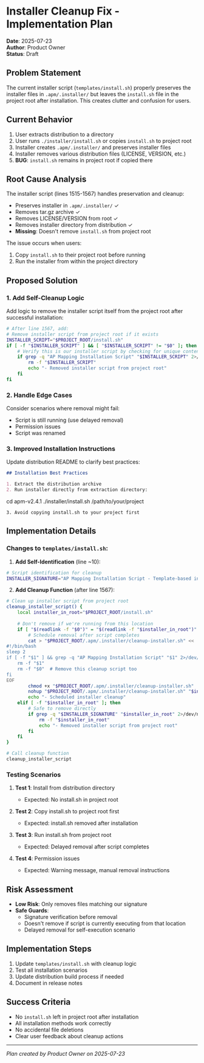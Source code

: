 # Installer Cleanup Fix - Implementation Plan

**Date**: 2025-07-23  
**Author**: Product Owner  
**Status**: Draft

## Problem Statement

The current installer script (`templates/install.sh`) properly preserves the installer files in `.apm/.installer/` but leaves the `install.sh` file in the project root after installation. This creates clutter and confusion for users.

## Current Behavior

1. User extracts distribution to a directory
2. User runs `./installer/install.sh` or copies `install.sh` to project root
3. Installer creates `.apm/.installer/` and preserves installer files
4. Installer removes various distribution files (LICENSE, VERSION, etc.)
5. **BUG**: `install.sh` remains in project root if copied there

## Root Cause Analysis

The installer script (lines 1515-1567) handles preservation and cleanup:
- Preserves installer in `.apm/.installer/` ✓
- Removes tar.gz archive ✓
- Removes LICENSE/VERSION from root ✓
- Removes installer directory from distribution ✓
- **Missing**: Doesn't remove `install.sh` from project root

The issue occurs when users:
1. Copy `install.sh` to their project root before running
2. Run the installer from within the project directory

## Proposed Solution

### 1. Add Self-Cleanup Logic

Add logic to remove the installer script itself from the project root after successful installation:

```bash
# After line 1567, add:
# Remove installer script from project root if it exists
INSTALLER_SCRIPT="$PROJECT_ROOT/install.sh"
if [ -f "$INSTALLER_SCRIPT" ] && [ "$INSTALLER_SCRIPT" != "$0" ]; then
    # Verify this is our installer script by checking for unique content
    if grep -q "AP Mapping Installation Script" "$INSTALLER_SCRIPT" 2>/dev/null; then
        rm -f "$INSTALLER_SCRIPT"
        echo "- Removed installer script from project root"
    fi
fi
```

### 2. Handle Edge Cases

Consider scenarios where removal might fail:
- Script is still running (use delayed removal)
- Permission issues
- Script was renamed

### 3. Improved Installation Instructions

Update distribution README to clarify best practices:
```markdown
## Installation Best Practices

1. Extract the distribution archive
2. Run installer directly from extraction directory:
   ```
   cd apm-v2.4.1
   ./installer/install.sh /path/to/your/project
   ```
3. Avoid copying install.sh to your project first
```

## Implementation Details

### Changes to `templates/install.sh`:

1. **Add Self-Identification** (line ~10):
```bash
# Script identification for cleanup
INSTALLER_SIGNATURE="AP Mapping Installation Script - Template-based installer"
```

2. **Add Cleanup Function** (after line 1567):
```bash
# Clean up installer script from project root
cleanup_installer_script() {
    local installer_in_root="$PROJECT_ROOT/install.sh"
    
    # Don't remove if we're running from this location
    if [ "$(readlink -f "$0")" = "$(readlink -f "$installer_in_root")" ]; then
        # Schedule removal after script completes
        cat > "$PROJECT_ROOT/.apm/.installer/cleanup-installer.sh" << 'EOF'
#!/bin/bash
sleep 2
if [ -f "$1" ] && grep -q "AP Mapping Installation Script" "$1" 2>/dev/null; then
    rm -f "$1"
    rm -f "$0"  # Remove this cleanup script too
fi
EOF
        chmod +x "$PROJECT_ROOT/.apm/.installer/cleanup-installer.sh"
        nohup "$PROJECT_ROOT/.apm/.installer/cleanup-installer.sh" "$installer_in_root" >/dev/null 2>&1 &
        echo "- Scheduled installer cleanup"
    elif [ -f "$installer_in_root" ]; then
        # Safe to remove directly
        if grep -q "$INSTALLER_SIGNATURE" "$installer_in_root" 2>/dev/null; then
            rm -f "$installer_in_root"
            echo "- Removed installer script from project root"
        fi
    fi
}

# Call cleanup function
cleanup_installer_script
```

### Testing Scenarios

1. **Test 1**: Install from distribution directory
   - Expected: No install.sh in project root

2. **Test 2**: Copy install.sh to project root first
   - Expected: install.sh removed after installation

3. **Test 3**: Run install.sh from project root
   - Expected: Delayed removal after script completes

4. **Test 4**: Permission issues
   - Expected: Warning message, manual removal instructions

## Risk Assessment

- **Low Risk**: Only removes files matching our signature
- **Safe Guards**: 
  - Signature verification before removal
  - Doesn't remove if script is currently executing from that location
  - Delayed removal for self-execution scenario

## Implementation Steps

1. Update `templates/install.sh` with cleanup logic
2. Test all installation scenarios
3. Update distribution build process if needed
4. Document in release notes

## Success Criteria

- No `install.sh` left in project root after installation
- All installation methods work correctly
- No accidental file deletions
- Clear user feedback about cleanup actions

---
*Plan created by Product Owner on 2025-07-23*